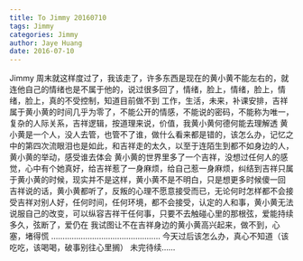 ```yaml
---
title: To Jimmy 20160710
tags: Jimmy
categories: Jimmy
author: Jaye Huang
date: 2016-07-10
---
```


Jimmy
周末就这样度过了，我该走了，许多东西是现在的黄小黄不能左右的，就连他自己的情绪也是不属于他的，说过很多回了，情绪，脸上，情绪，脸上，情绪，脸上，真的不受控制，知道目前做不到
工作，生活，未来，补课安排，吉祥属于黄小黄的时间几乎为零了，不能公开的情感，不能说的密码，不能称为唯一，复杂的人际关系，吉祥逻辑，按道理来说，价值，我黄小黄何德何能去理解透
黄小黄是一个人，没人去管，也管不了谁，做什么看来都是错的，该怎么办，记忆之中的第四次流眼泪也是如此，和吉祥走的太久，以至于连陌生到都不如身边的人，黄小黄的举动，感受谁去体会
黄小黄的世界里多了一个吉祥，没想过任何人的感觉，心中有个她真好，给吉祥惹了一身麻烦，给自己惹一身麻烦，纠结到吉祥只属于黄小黄的时候，现实并不是这样，黄小黄不是不明白，只是想更多时候傻一回
吉祥说的话，黄小黄都听了，反叛的心理不愿意接受而已，无论何时怎样都不会接受吉祥对别人好，任何时间，任何环境，都不会接受，认定的人和事，黄小黄无法说服自己的改变，可以纵容吉祥干任何事，只要不去触碰心里的那根弦，爱能持续多久，弦断了，爱仍在
我试图让不在吉祥身边的黄小黄高兴起来，做不到，心塞，堵得慌
…………………………………………
今天过后该怎么办，真心不知道（该吃吃，该喝喝，破事别往心里搁）
未完待续……
